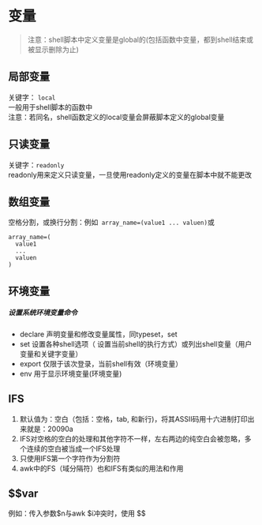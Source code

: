 # 变量

> 注意：shell脚本中定义变量是global的(包括函数中变量，都到shell结束或被显示删除为止)

局部变量
------
关键字： `local`<br>
一般用于shell脚本的函数中<br>
注意：若同名，shell函数定义的local变量会屏蔽脚本定义的global变量

只读变量
-----
关键字：`readonly`<br>
readonly用来定义只读变量，一旦使用readonly定义的变量在脚本中就不能更改

数组变量
-------
空格分割，或换行分割：例如` array_name=(value1 ... valuen)`或
```
array_name=(
  value1
  ...
  valuen
)
```
环境变量
--------

##### 设置系统环境变量命令

* declare 声明变量和修改变量属性，同typeset，set
* set 设置各种shell选项（
设置当前shell的执行方式）或列出shell变量（用户变量和关键字变量）
* export 仅限于该次登录，当前shell有效（环境变量）
* env 用于显示环境变量(环境变量)


IFS
-------

1. 默认值为：空白（包括：空格，tab, 和新行)，将其ASSII码用十六进制打印出来就是：20090a
2. IFS对空格的空白的处理和其他字符不一样，左右两边的纯空白会被忽略，多个连续的空白被当成一个IFS处理
3. 只使用IFS第一个字符作为分割符
4. awk中的FS（域分隔符）也和IFS有类似的用法和作用


$$var
--------
例如：传入参数$n与awk $i冲突时，使用 $$

